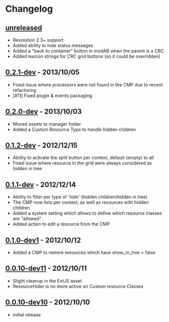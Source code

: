 # Changelog


## [unreleased]

* Revolution 2.3+ support
* Added ability to hide status messages
* Added a "back to container" button in modAB when the parent is a CRC
* Added lexicon strings for CRC grid buttons (so it could be overridden)


## [0.2.1-dev] - 2013/10/05

* Fixed issue where processors were not found in the CMP due to recent refactoring
* [#11] Fixed plugin & events packaging


## [0.2.0-dev] - 2013/10/03

* Moved assets to manager folder
* Added a Custom Resource Type to handle hidden children


## [0.1.2-dev] - 2012/12/15

* Ability to activate the split button per context, default (empty) to all
* Fixed issue where resource in the grid were always considered as hidden in tree


## [0.1.1-dev] - 2012/12/14

* Ability to filter per type of 'hide' (hidden children/hidden in tree)
* The CMP now lists per context, as well as resources with hidden children
* Added a system setting which allows to define which resource classes are "allowed"
* Added action to edit a resource from the CMP


## [0.1.0-dev1] - 2012/10/12

* Added a CMP to restore resources which have show_in_tree = false


## [0.0.10-dev11] - 2012/10/11

* Slight cleanup in the ExtJS asset
* ResourceHider is no more active on Custom resource Classes

## [0.0.10-dev10] - 2012/10/10

* Initial release


[unreleased]: https://github.com/meltingmedia/ResourceHider/compare/v0.2.1-dev...HEAD
[0.2.1-dev]: https://github.com/meltingmedia/ResourceHider/compare/v0.2.0-dev...v0.2.1-dev
[0.2.0-dev]: https://github.com/meltingmedia/ResourceHider/compare/v0.1.2-dev...v0.2.0-dev
[0.1.2-dev]: https://github.com/meltingmedia/ResourceHider/compare/v0.1.1-dev...v0.1.2-dev
[0.1.1-dev]: https://github.com/meltingmedia/ResourceHider/compare/v0.1.0-dev1...v0.1.1-dev
[0.1.0-dev1]: https://github.com/meltingmedia/ResourceHider/compare/v0.0.10-dev11...v0.1.0-dev1
[0.0.10-dev11]: https://github.com/meltingmedia/ResourceHider/compare/v0.0.10-dev10...v0.0.10-dev11
[0.0.10-dev10]: https://github.com/meltingmedia/ResourceHider/commits/v0.0.10-dev10
